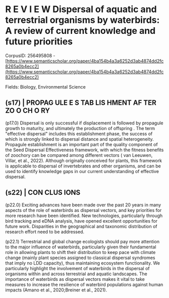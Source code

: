# R E V I E W Dispersal of aquatic and terrestrial organisms by waterbirds: A review of current knowledge and future priorities

CorpusID: 256495808 - [https://www.semanticscholar.org/paper/4ba154b4a3a6252d3ab4874dd2fc8265a0b4ecc2](https://www.semanticscholar.org/paper/4ba154b4a3a6252d3ab4874dd2fc8265a0b4ecc2)

Fields: Biology, Environmental Science

## (s17) | PROPAG ULE E S TAB LIS HMENT AF TER ZO O CH O RY
(p17.0) Dispersal is only successful if displacement is followed by propagule growth to maturity, and ultimately the production of offspring . The term "effective dispersal" includes this establishment phase, the success of which is strongly linked to dispersal distance and spatial heterogeneity. Propagule establishment is an important part of the quality component of the Seed Dispersal Effectiveness framework, with which the fitness benefits of zoochory can be compared among different vectors ( van Leeuwen, Villar, et al., 2022). Although originally conceived for plants, this framework is applicable to dispersal of invertebrates and other organisms, and can be used to identify knowledge gaps in our current understanding of effective dispersal.
## (s22) | CON CLUS IONS
(p22.0) Exciting advances have been made over the past 20 years in many aspects of the role of waterbirds as dispersal vectors, and key priorities for more research have been identified. New technologies, particularly through bird tracking and eDNA analysis, have opened excellent opportunities for future work. Disparities in the geographical and taxonomic distribution of research effort need to be addressed.

(p22.1) Terrestrial and global change ecologists should pay more attention to the major influence of waterbirds, particularly given their fundamental role in allowing plants to shift their distribution to keep pace with climate change (mainly plant species assigned to classical dispersal syndromes that imply no LDD capacity), thus maintaining ecosystem functionality. We particularly highlight the involvement of waterbirds in the dispersal of organisms within and across terrestrial and aquatic landscapes. The importance of waterbirds as dispersal vectors makes it vital to take measures to increase the resilience of waterbird populations against human impacts (Amano et al., 2020;Breiner et al., 2021).
